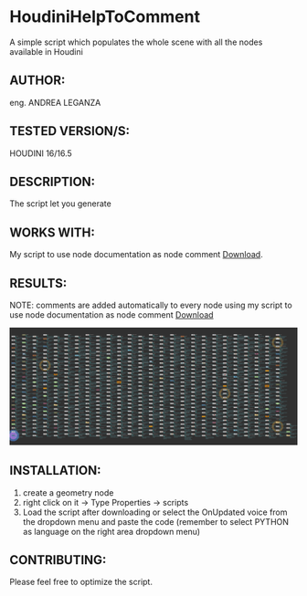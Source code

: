 # HoudiniHelpToComment
A simple script which populates the whole scene with all the nodes available in Houdini

## AUTHOR: ## 
eng. ANDREA LEGANZA

## TESTED VERSION/S: ## 
HOUDINI 16/16.5

## DESCRIPTION: ## 
The script let you generate 

## WORKS WITH: ##
My script to use node documentation as node comment [Download](https://github.com/Neogene/HoudiniHelpToComment).

## RESULTS: ##
NOTE: comments are added automatically to every node using my script to use node documentation as node comment [Download](https://github.com/Neogene/HoudiniHelpToComment)

![Script result](https://github.com/Neogene/HoudiniGenerateAllNodes/blob/master/result.png)


## INSTALLATION: ##
1. create a geometry node
2. right click on it -> Type Properties -> scripts
3. Load the script after downloading or select the OnUpdated voice from the dropdown menu and paste the code (remember to select PYTHON as language on the right area dropdown menu)

## CONTRIBUTING: ##
Please feel free to optimize the script. 